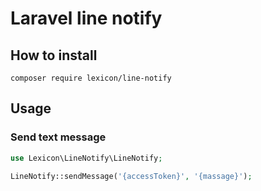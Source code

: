 ﻿# Laravel line notify

## How to install
```
composer require lexicon/line-notify
```

## Usage

### Send text message
```php
use Lexicon\LineNotify\LineNotify;

LineNotify::sendMessage('{accessToken}', '{massage}');
```
